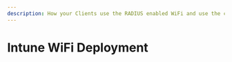 ```yaml
---
description: How your Clients use the RADIUS enabled WiFi and use the correct Certificate.
---
```


# Intune WiFi Deployment

